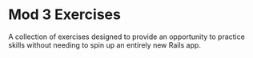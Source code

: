 # Mod 3 Exercises

A collection of exercises designed to provide an opportunity to practice skills without needing to spin up an entirely new Rails app.
